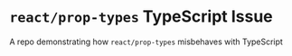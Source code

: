 # `react/prop-types` TypeScript Issue
A repo demonstrating how `react/prop-types` misbehaves with TypeScript
